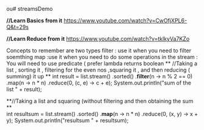ou# streamsDemo

**//Learn Basics from it**
https://www.youtube.com/watch?v=CwOfjXPL6-Q&t=29s

**//Learn Reduce from it**
https://www.youtube.com/watch?v=tklkyVa7KZo

Concepts to remember are
two types
    filter : use it when you  need to filter soemthing 
    map     :use it when you need to do some operations in the stream
            : You will need to use predicate ( prefer lambda  returns boolean 
**
//Taking a list , sorting it  , filtering for the even nos ,squaring it , and then reducing ( summing) it up    ** 
        int result = list.stream()
                .sorted()
                .**filter**(n -> n % 2 == 0)
                .map(n -> n * n)
                .reduce(0, (c, e) -> c + e);
        System.out.println("sum of the list " + result);

**//Taking a list and squaring (without filtering and then obtaining the sum    **    
        int resultsum = list.stream()
                .sorted()
                .**map**(n -> n * n)
                .reduce(0, (x, y) -> x + y);
        System.out.println("resultsum " + resultsum);

		

